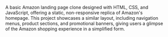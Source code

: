 A basic Amazon landing page clone designed with HTML, CSS, and JavaScript, offering a static, non-responsive replica of Amazon's homepage. This project showcases a similar layout, including navigation menus, product sections, and promotional banners, giving users a glimpse of the Amazon shopping experience in a simplified form.
